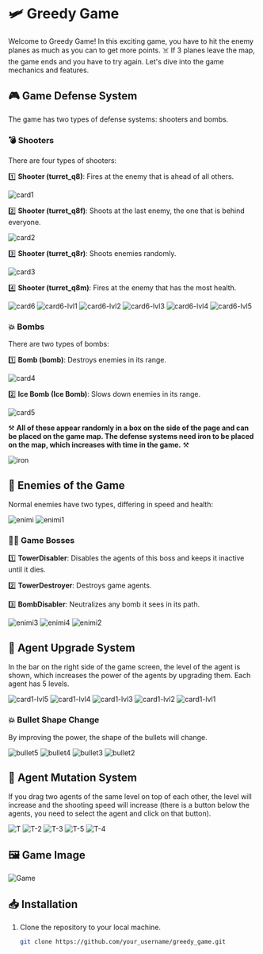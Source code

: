 # 🛩️ Greedy Game

Welcome to Greedy Game! In this exciting game, you have to hit the enemy planes as much as you can to get more points. ☠️ If 3 planes leave the map, the game ends and you have to try again. Let's dive into the game mechanics and features.

## 🎮 Game Defense System

The game has two types of defense systems: shooters and bombs.

### 💣 Shooters

There are four types of shooters:

1️⃣ **Shooter (turret_q8)**: Fires at the enemy that is ahead of all others.

![card1](https://github.com/user-attachments/assets/032ab31a-071b-414d-a6dd-cfdea21f82b4)

2️⃣ **Shooter (turret_q8f)**: Shoots at the last enemy, the one that is behind everyone.

![card2](https://github.com/user-attachments/assets/55e43697-f40b-458d-83c4-cf0a41a63094)

3️⃣ **Shooter (turret_q8r)**: Shoots enemies randomly.

![card3](https://github.com/user-attachments/assets/ad96adc7-c9e8-4069-9554-3dc39b7669b9)

4️⃣ **Shooter (turret_q8m)**: Fires at the enemy that has the most health.

![card6](https://github.com/user-attachments/assets/5c955d03-c705-49dc-be35-23aa5704d36c)
![card6-lvl1](https://github.com/user-attachments/assets/96fb2a65-2179-4680-b8ff-8f4242d76bdf)
![card6-lvl2](https://github.com/user-attachments/assets/2f704b74-d13d-40b8-9918-21ded3cf47bd)
![card6-lvl3](https://github.com/user-attachments/assets/4f00607d-659b-46db-81b3-fb536ad21a5a)
![card6-lvl4](https://github.com/user-attachments/assets/6b464871-4140-42b5-bf63-62b3337b6406)
![card6-lvl5](https://github.com/user-attachments/assets/1ee0ae34-f886-46a9-9f81-6626d08bda83)

### 💥 Bombs

There are two types of bombs:

1️⃣ **Bomb (bomb)**: Destroys enemies in its range.

![card4](https://github.com/user-attachments/assets/0e252bcb-7a91-4bb8-91a9-41e2cd7cc212)

2️⃣ **Ice Bomb (Ice Bomb)**: Slows down enemies in its range.

![card5](https://github.com/user-attachments/assets/868e720a-0382-42cf-9252-a517d50190a2)

⚒️ **All of these appear randomly in a box on the side of the page and can be placed on the game map. The defense systems need iron to be placed on the map, which increases with time in the game.** ⚒️

![iron](https://github.com/user-attachments/assets/b3e835f2-a20d-4d57-a344-f7532fe222dd)

## 👾 Enemies of the Game

Normal enemies have two types, differing in speed and health:

![enimi](https://github.com/user-attachments/assets/1fe9c68f-2951-4de2-884e-0bbfa5dddcf5)
![enimi1](https://github.com/user-attachments/assets/15353182-42f9-41ec-a992-51ba5a00225c)

### 🏴‍☠️ Game Bosses

1️⃣ **TowerDisabler**: Disables the agents of this boss and keeps it inactive until it dies.

2️⃣ **TowerDestroyer**: Destroys game agents.

3️⃣ **BombDisabler**: Neutralizes any bomb it sees in its path.

![enimi3](https://github.com/user-attachments/assets/523057a2-4694-4e06-b017-fe23c5de6281)
![enimi4](https://github.com/user-attachments/assets/7cb7d7fd-5cf2-47c4-a41e-022c79c95058)
![enimi2](https://github.com/user-attachments/assets/51d350cf-20f7-4886-95e0-c5d1e3408582)

## 🔧 Agent Upgrade System

In the bar on the right side of the game screen, the level of the agent is shown, which increases the power of the agents by upgrading them. Each agent has 5 levels.

![card1-lvl5](https://github.com/user-attachments/assets/cf0f6fdd-74fa-46dd-9cd8-0f82dde176d6)
![card1-lvl4](https://github.com/user-attachments/assets/54f02f10-275a-46a7-a976-8e81626c913c)
![card1-lvl3](https://github.com/user-attachments/assets/cd071ad6-1066-48bf-bf97-1951ba14fe66)
![card1-lvl2](https://github.com/user-attachments/assets/71b558fc-1ce0-4f98-bf09-639eddddfa85)
![card1-lvl1](https://github.com/user-attachments/assets/9456d07c-28ff-43d5-85a8-867166ff4fa9)

### 💥 Bullet Shape Change

By improving the power, the shape of the bullets will change.

![bullet5](https://github.com/user-attachments/assets/00d3c6de-529f-41b8-bedd-b9d9df74c5a8)
![bullet4](https://github.com/user-attachments/assets/ba6e65ef-4be9-4562-929a-f03b470a873c)
![bullet3](https://github.com/user-attachments/assets/ecdc7ea1-0d96-4426-be32-1013793d3cdc)
![bullet2](https://github.com/user-attachments/assets/b96397fa-b5f4-425d-901d-aa372f804853)

## 🔄 Agent Mutation System

If you drag two agents of the same level on top of each other, the level will increase and the shooting speed will increase (there is a button below the agents, you need to select the agent and click on that button).

![T](https://github.com/user-attachments/assets/0dfe6766-37db-4f1f-b234-7f0462056b3a)
![T-2](https://github.com/user-attachments/assets/97dbe90f-2c50-4b51-b842-41630e9d4704)
![T-3](https://github.com/user-attachments/assets/00e22a62-5b20-4d29-bc0e-b276817688da)
![T-5](https://github.com/user-attachments/assets/2b9dd789-f33e-4e3d-8217-0ba5015c6d8d)
![T-4](https://github.com/user-attachments/assets/761fa16e-ff02-4c99-8949-ca0a01239425)

## 🖼️ Game Image

![Game](https://github.com/user-attachments/assets/1db6ec20-fab9-498d-b4c8-3648571ffdc0)

## 📥 Installation

1. Clone the repository to your local machine.
   ```sh
   git clone https://github.com/your_username/greedy_game.git

